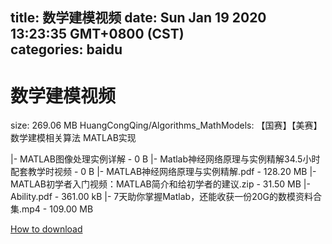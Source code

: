 
title: 数学建模视频
date: Sun Jan 19 2020 13:23:35 GMT+0800 (CST)    
categories: baidu
---

# 数学建模视频
size: 269.06 MB
 HuangCongQing/Algorithms_MathModels: 【国赛】【美赛】数学建模相关算法 MATLAB实现
 
|- MATLAB图像处理实例详解 - 0 B
|- Matlab神经网络原理与实例精解34.5小时配套教学时视频 - 0 B
|- MATLAB神经网络原理与实例精解.pdf - 128.20 MB
|- MATLAB初学者入门视频：MATLAB简介和给初学者的建议.zip - 31.50 MB
|- Ability.pdf - 361.00 kB
|- 7天助你掌握Matlab，还能收获一份20G的数模资料合集.mp4 - 109.00 MB

[How to download](https://bpcam.bemobtrk.com/go/2ceec3aa-1ca2-46d6-b9ff-aaa5c184517c?jno=287)